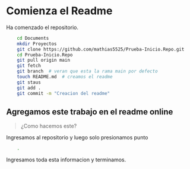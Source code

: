 # Comienza el Readme

Ha comenzado el repositorio. 

```sh
    cd Documents
    mkdir Proyectos
    git clone https://github.com/mathias5525/Prueba-Inicio.Repo.git
    cd Prueba-Inicio.Repo
    git pull origin main
    git fetch
    git branch  # veran que esta la rama main por defecto
    touch README.md  # creamos el readme
    git staus
    git add .
    git commit -m "Creacion del readme"
```

## Agregamos este trabajo en el readme online

> ¿Como hacemos este?

Ingresamos al repositorio y luego solo presionamos punto <br>

```sh
    .
```

Ingresamos toda esta informacion y terminamos.